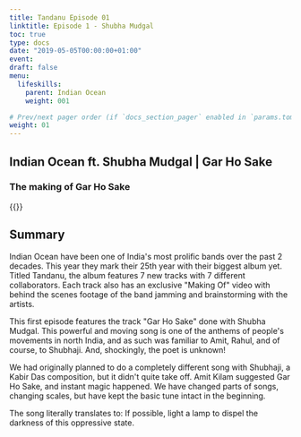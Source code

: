 ```yaml
---
title: Tandanu Episode 01
linktitle: Episode 1 - Shubha Mudgal
toc: true
type: docs
date: "2019-05-05T00:00:00+01:00"
event:
draft: false
menu:
  lifeskills:
    parent: Indian Ocean
    weight: 001

# Prev/next pager order (if `docs_section_pager` enabled in `params.toml`)
weight: 01
---
```


## Indian Ocean ft. Shubha Mudgal | Gar Ho Sake

### The making of Gar Ho Sake

{{<youtube qhRR6K_UrxM>}}

## Summary

Indian Ocean have been one of India's most prolific bands over the past 2 decades. This year they mark their 25th year with their biggest album yet. Titled Tandanu, the album features 7 new tracks with 7 different collaborators. Each track also has an exclusive "Making Of" video with behind the scenes footage of the band jamming and brainstorming with the artists.

This first episode features the track "Gar Ho Sake" done with Shubha Mudgal. This powerful and moving song is one of the anthems of people's movements in north India, and as such was familiar to Amit, Rahul, and of course, to Shubhaji. And, shockingly, the poet is unknown!

We had originally planned to do a completely different song with Shubhaji, a Kabir Das composition, but it didn't quite take off. Amit Kilam suggested Gar Ho Sake, and instant magic happened. We have changed parts of songs, changing scales, but have kept the basic tune intact in the beginning.

The song literally translates to: If possible, light a lamp to dispel the darkness of this oppressive state.
